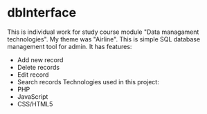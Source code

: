 # dbInterface

This is individual work for study course module "Data managament technologies". My theme was "Airline". This is simple SQL database management tool for admin. 
It has features:
  + Add new record
  + Delete records
  + Edit record
  + Search records
Technologies used in this project:
  + PHP
  + JavaScript
  + CSS/HTML5 
